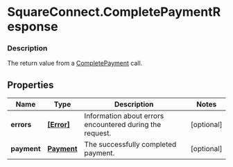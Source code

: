# SquareConnect.CompletePaymentResponse

### Description

The return value from a [CompletePayment](#endpoint-payments-completepayment) call.

## Properties
Name | Type | Description | Notes
------------ | ------------- | ------------- | -------------
**errors** | [**[Error]**](Error.md) | Information about errors encountered during the request. | [optional] 
**payment** | [**Payment**](Payment.md) | The successfully completed payment. | [optional] 


